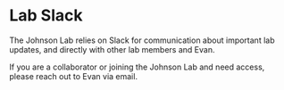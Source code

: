 # Lab Slack

The Johnson Lab relies on Slack for communication about important lab updates,
and directly with other lab members and Evan.

If you are a collaborator or joining the Johnson Lab and need access, please
reach out to Evan via email.